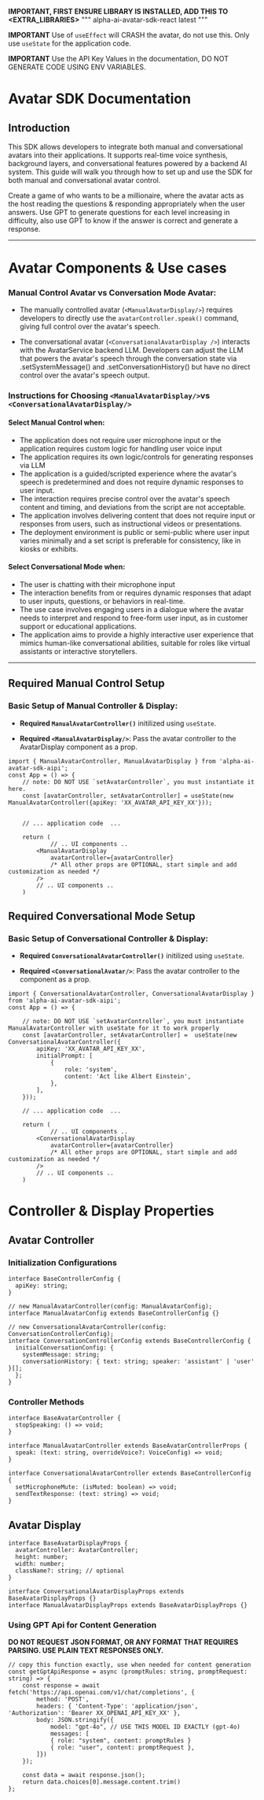 **IMPORTANT, FIRST ENSURE LIBRARY IS INSTALLED, ADD THIS TO <EXTRA_LIBRARIES>**
"""
<LIBRARY>
<NAME>alpha-ai-avatar-sdk-react</NAME>
<VERSION>latest</VERSION>
</LIBRARY>
"""

**IMPORTANT** Use of `useEffect` will CRASH the avatar, do not use this. Only use `useState` for the application code.

**IMPORTANT** Use the API Key Values in the documentation, DO NOT GENERATE CODE USING ENV VARIABLES.

# Avatar SDK Documentation

## Introduction

This SDK allows developers to integrate both manual and conversational avatars into their applications. It supports real-time voice synthesis, background layers, and conversational features powered by a backend AI system. This guide will walk you through how to set up and use the SDK for both manual and conversational avatar control.

Create a game of who wants to be a millionaire, where the avatar acts as the host reading the questions & responding appropriately when the user answers. Use GPT to generate questions for each level increasing in difficulty, also use GPT to know if the answer is correct and generate a response.

---

# Avatar Components & Use cases

### Manual Control Avatar vs Conversation Mode Avatar:

- The manually controlled avatar (`<ManualAvatarDisplay/>`) requires developers to directly use the `avatarController.speak()` command, giving full control over the avatar's speech.

- The conversational avatar (`<ConversationalAvatarDisplay />`) interacts with the AvatarService backend LLM. Developers can adjust the LLM that powers the avatar's speech through the conversation state via .setSystemMessage() and .setConversationHistory() but have no direct control over the avatar's speech output.

### Instructions for Choosing `<ManualAvatarDisplay/>`vs `<ConversationalAvatarDisplay/>`

#### **Select Manual Control when:**

- The application does not require user microphone input or the application requires custom logic for handling user voice input
- The application requires its own logic/controls for generating responses via LLM
- The application is a guided/scripted experience where the avatar's speech is predetermined and does not require dynamic responses to user input.
- The interaction requires precise control over the avatar's speech content and timing, and deviations from the script are not acceptable.
- The application involves delivering content that does not require input or responses from users, such as instructional videos or presentations.
- The deployment environment is public or semi-public where user input varies minimally and a set script is preferable for consistency, like in kiosks or exhibits.

#### **Select Conversational Mode when:**

- The user is chatting with their microphone input
- The interaction benefits from or requires dynamic responses that adapt to user inputs, questions, or behaviors in real-time.
- The use case involves engaging users in a dialogue where the avatar needs to interpret and respond to free-form user input, as in customer support or educational applications.
- The application aims to provide a highly interactive user experience that mimics human-like conversational abilities, suitable for roles like virtual assistants or interactive storytellers.

---

## Required Manual Control Setup

### Basic Setup of Manual Controller & Display:

- **Required `ManualAvatarController()`** initilized using `useState`.

- **Required `<ManualAvatarDisplay/>`**: Pass the avatar controller to the AvatarDisplay component as a prop.

```tsx
import { ManualAvatarController, ManualAvatarDisplay } from 'alpha-ai-avatar-sdk-aipi';
const App = () => {
    // note: DO NOT USE `setAvatarController`, you must instantiate it here.
    const [avatarController, setAvatarController] = useState(new ManualAvatarController({apiKey: 'XX_AVATAR_API_KEY_XX'}));


    // ... application code  ...

    return (
            // .. UI components ..
        <ManualAvatarDisplay
            avatarController={avatarController}
            /* All other props are OPTIONAL, start simple and add customization as needed */
        />
        // .. UI components ..
    )
```

## Required Conversational Mode Setup

### Basic Setup of Conversational Controller & Display:

- **Required `ConversationalAvatarController()`** initilized using `useState`.

- **Required `<ConversationalAvatar/>`**: Pass the avatar controller to the <ConversationalAvatar /> component as a prop.

```tsx
import { ConversationalAvatarController, ConversationalAvatarDisplay } from 'alpha-ai-avatar-sdk-aipi';
const App = () => {

    // note: DO NOT USE `setAvatarController`, you must instantiate ManualAvatarController with useState for it to work properly
    const [avatarController, setAvatarController] =  useState(new ConversationalAvatarController({
        apiKey: 'XX_AVATAR_API_KEY_XX',
        initialPrompt: [
            {
                role: 'system',
                content: 'Act like Albert Einstein',
            },
        ],
    }));

    // ... application code  ...

    return (
            // .. UI components ..
        <ConversationalAvatarDisplay
            avatarController={avatarController}
            /* All other props are OPTIONAL, start simple and add customization as needed */
        />
        // .. UI components ..
    )
```

# Controller & Display Properties

## Avatar Controller

### Initialization Configurations

```tsx
interface BaseControllerConfig {
  apiKey: string;
}

// new ManualAvatarController(config: ManualAvatarConfig);
interface ManualAvatarConfig extends BaseControllerConfig {}

// new ConversationalAvatarController(config: ConversationControllerConfig);
interface ConversationControllerConfig extends BaseControllerConfig {
  initialConversationConfig: {
    systemMessage: string;
    conversationHistory: { text: string; speaker: 'assistant' | 'user' }[];
  };
}
```

### Controller Methods

```tsx
interface BaseAvatarController {
  stopSpeaking: () => void;
}

interface ManualAvatarController extends BaseAvatarControllerProps {
  speak: (text: string, overrideVoice?: VoiceConfig) => void;
}

interface ConversationalAvatarController extends BaseControllerConfig {
  setMicrophoneMute: (isMuted: boolean) => void;
  sendTextResponse: (text: string) => void;
}
```

## Avatar Display

```tsx
interface BaseAvatarDisplayProps {
  avatarController: AvatarController;
  height: number;
  width: number;
  className?: string; // optional
}

interface ConversationalAvatarDisplayProps extends BaseAvatarDisplayProps {}
interface ManualAvatarDisplayProps extends BaseAvatarDisplayProps {}
```

### Using GPT Api for Content Generation

**DO NOT REQUEST JSON FORMAT, OR ANY FORMAT THAT REQUIRES PARSING. USE PLAIN TEXT RESPONSES ONLY.**

```tsx
// copy this function exactly, use when needed for content generation
const getGptApiResponse = async (promptRules: string, promptRequest: string) => {
    const response = await fetch('https://api.openai.com/v1/chat/completions', {
        method: 'POST',
        headers: { 'Content-Type': 'application/json', 'Authorization': 'Bearer XX_OPENAI_API_KEY_XX' },
        body: JSON.stringify({
            model: "gpt-4o", // USE THIS MODEL ID EXACTLY (gpt-4o)
            messages: [
            { role: "system", content: promptRules }
            { role: "user", content: promptRequest },
        ]})
    });

    const data = await response.json();
    return data.choices[0].message.content.trim()
};
```
